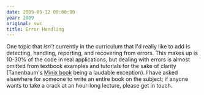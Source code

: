 ```yaml
---
date: 2009-05-12 09:00:00
year: 2009
original: swc
title: Error Handling
---
```


One topic that <em>isn't</em> currently in the curriculum that I'd really like to add is detecting, handling, reporting, and recovering from errors. This makes up is 10-30% of the code in real applications, but dealing with errors is almost omitted from textbook examples and tutorials for the sake of clarity  (Tanenbaum's <a href="http://www.amazon.com/Operating-Systems-Implementation-Prentice-Software/dp/0131429388">Minix book</a> being a laudable exception).  I have asked elsewhere for someone to write an entire book on the subject; if anyone wants to take a crack at an hour-long lecture, please get in touch.
